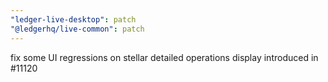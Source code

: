 ```yaml
---
"ledger-live-desktop": patch
"@ledgerhq/live-common": patch
---
```


fix some UI regressions on stellar detailed operations display introduced in #11120
